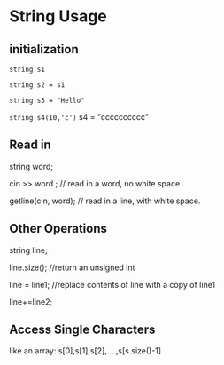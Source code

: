 # String Usage

## initialization

`string s1`

`string s2 = s1`

`string s3 = "Hello"`

`string s4(10,'c')`  s4 = "cccccccccc"





## Read in

string word;

cin >> word ; // read in a word, no white space

getline(cin, word); // read in a line, with white space.



## Other Operations

string line;

line.size();  //return an unsigned int

line = line1; //replace contents of line with a copy of line1

line+=line2;



## Access Single Characters

like an array: s[0],s[1],s[2],....,s[s.size()-1]

